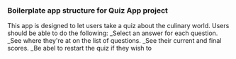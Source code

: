 ### Boilerplate app structure for Quiz App project
This app is designed to let users take a quiz about the culinary world.
Users should be able to do the following:
_Select an answer for each question.
_See where they're at on the list of questions.
_See their current and final scores.
_Be abel to restart the quiz if they wish to